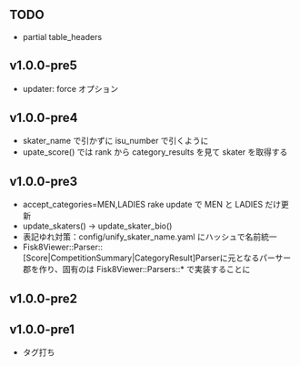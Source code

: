 
## TODO
- partial table_headers

## v1.0.0-pre5
- updater: force オプション

## v1.0.0-pre4
- skater\_name で引かずに isu_number で引くように
- upate_score() では rank から category_results を見て skater を取得する

## v1.0.0-pre3
- accept_categories=MEN,LADIES rake update で MEN と LADIES だけ更新
- update_skaters() -> update_skater_bio()
- 表記ゆれ対策：config/unify\_skater_name.yaml にハッシュで名前統一
- Fisk8Viewer::Parser::[Score|CompetitionSummary|CategoryResult]Parserに元となるパーサー郡を作り、固有のは Fisk8Viewer::Parsers::* で実装することに

## v1.0.0-pre2

## v1.0.0-pre1
- タグ打ち
